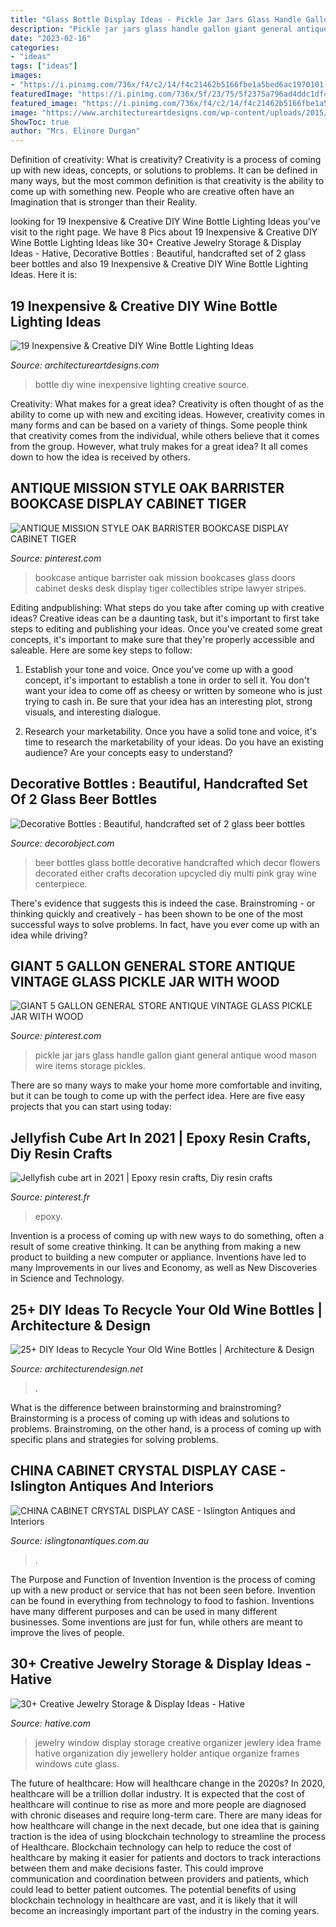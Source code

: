 ```yaml
---
title: "Glass Bottle Display Ideas - Pickle Jar Jars Glass Handle Gallon Giant General Antique Wood Mason Wire Items Storage Pickles"
description: "Pickle jar jars glass handle gallon giant general antique wood mason wire items storage pickles"
date: "2023-02-16"
categories:
- "ideas"
tags: ["ideas"]
images:
- "https://i.pinimg.com/736x/f4/c2/14/f4c21462b5166fbe1a5bed6ac1970101--pickle-jars-general-store.jpg"
featuredImage: "https://i.pinimg.com/736x/5f/23/75/5f2375a796ad4ddc1df4892e8c69c2d0.jpg"
featured_image: "https://i.pinimg.com/736x/f4/c2/14/f4c21462b5166fbe1a5bed6ac1970101--pickle-jars-general-store.jpg"
image: "https://www.architectureartdesigns.com/wp-content/uploads/2015/01/122-630x945.jpg"
ShowToc: true
author: "Mrs. Elinore Durgan"
---
```



Definition of creativity: What is creativity?
Creativity is a process of coming up with new ideas, concepts, or solutions to problems. It can be defined in many ways, but the most common definition is that creativity is the ability to come up with something new. People who are creative often have an Imagination that is stronger than their Reality.

	

		
looking for 19 Inexpensive &amp; Creative DIY Wine Bottle Lighting Ideas you've visit to the right page. We have 8 Pics about 19 Inexpensive &amp; Creative DIY Wine Bottle Lighting Ideas like 30+ Creative Jewelry Storage &amp; Display Ideas - Hative, Decorative Bottles : Beautiful, handcrafted set of 2 glass beer bottles and also 19 Inexpensive &amp; Creative DIY Wine Bottle Lighting Ideas. Here it is:
		
    
## 19 Inexpensive &amp; Creative DIY Wine Bottle Lighting Ideas

<img loading=lazy src="https://www.architectureartdesigns.com/wp-content/uploads/2015/01/122-630x945.jpg" onerror="this.onerror=null;this.src='https://tse3.mm.bing.net/th?id=OIP.5x3IrM75rg99EV5avjvgJQHaLH&amp;pid=15.1';" alt="19 Inexpensive &amp; Creative DIY Wine Bottle Lighting Ideas">

_Source: architectureartdesigns.com_

>bottle diy wine inexpensive lighting creative source. 

	

Creativity: What makes for a great idea?
Creativity is often thought of as the ability to come up with new and exciting ideas. However, creativity comes in many forms and can be based on a variety of things. Some people think that creativity comes from the individual, while others believe that it comes from the group. However, what truly makes for a great idea? It all comes down to how the idea is received by others.

    
## ANTIQUE MISSION STYLE OAK BARRISTER BOOKCASE DISPLAY CABINET TIGER

<img loading=lazy src="https://i.pinimg.com/736x/e7/c1/14/e7c1142925601ccabd9774fd8200d0b8--barrister-bookcase-bookcases.jpg" onerror="this.onerror=null;this.src='https://tse3.mm.bing.net/th?id=OIP.E72zfTs0PIe_YiH7yBwxhQHaJ3&amp;pid=15.1';" alt="ANTIQUE MISSION STYLE OAK BARRISTER BOOKCASE DISPLAY CABINET TIGER">

_Source: pinterest.com_

>bookcase antique barrister oak mission bookcases glass doors cabinet desks desk display tiger collectibles stripe lawyer stripes. 

	

Editing andpublishing: What steps do you take after coming up with creative ideas?
Creative ideas can be a daunting task, but it's important to first take steps to editing and publishing your ideas. Once you've created some great concepts, it's important to make sure that they're properly accessible and saleable. Here are some key steps to follow:
1. Establish your tone and voice. Once you've come up with a good concept, it's important to establish a tone in order to sell it. You don't want your idea to come off as cheesy or written by someone who is just trying to cash in. Be sure that your idea has an interesting plot, strong visuals, and interesting dialogue.

2. Research your marketability. Once you have a solid tone and voice, it's time to research the marketability of your ideas. Do you have an existing audience? Are your concepts easy to understand?

    
## Decorative Bottles : Beautiful, Handcrafted Set Of 2 Glass Beer Bottles

<img loading=lazy src="https://decorobject.com/wp-content/uploads/2018/08/Decorative-Bottles-Beautiful-handcrafted-set-of-2-glass-beer-bottles-which-are-available-in-either.jpg" onerror="this.onerror=null;this.src='https://tse1.mm.bing.net/th?id=OIP.-gXyyi0AkxFrGikMlUD6UwHaNK&amp;pid=15.1';" alt="Decorative Bottles : Beautiful, handcrafted set of 2 glass beer bottles">

_Source: decorobject.com_

>beer bottles glass bottle decorative handcrafted which decor flowers decorated either crafts decoration upcycled diy multi pink gray wine centerpiece. 

	

There's evidence that suggests this is indeed the case. Brainstroming - or thinking quickly and creatively - has been shown to be one of the most successful ways to solve problems. In fact, have you ever come up with an idea while driving?

    
## GIANT 5 GALLON GENERAL STORE ANTIQUE VINTAGE GLASS PICKLE JAR WITH WOOD

<img loading=lazy src="https://i.pinimg.com/736x/f4/c2/14/f4c21462b5166fbe1a5bed6ac1970101--pickle-jars-general-store.jpg" onerror="this.onerror=null;this.src='https://tse3.mm.bing.net/th?id=OIP.K_iNaf13P7FtIzX_NVMTogHaK5&amp;pid=15.1';" alt="GIANT 5 GALLON GENERAL STORE ANTIQUE VINTAGE GLASS PICKLE JAR WITH WOOD">

_Source: pinterest.com_

>pickle jar jars glass handle gallon giant general antique wood mason wire items storage pickles. 

	

There are so many ways to make your home more comfortable and inviting, but it can be tough to come up with the perfect idea. Here are five easy projects that you can start using today: 

    
## Jellyfish Cube Art In 2021 | Epoxy Resin Crafts, Diy Resin Crafts

<img loading=lazy src="https://i.pinimg.com/736x/5f/23/75/5f2375a796ad4ddc1df4892e8c69c2d0.jpg" onerror="this.onerror=null;this.src='https://tse1.mm.bing.net/th?id=OIP.mm9_CEGz5hScprniACrS3AHaJ3&amp;pid=15.1';" alt="Jellyfish cube art in 2021 | Epoxy resin crafts, Diy resin crafts">

_Source: pinterest.fr_

>epoxy. 

	

Invention is a process of coming up with new ways to do something, often a result of some creative thinking. It can be anything from making a new product to building a new computer or appliance. Inventions have led to many Improvements in our lives and Economy, as well as New Discoveries in Science and Technology.

    
## 25+ DIY Ideas To Recycle Your Old Wine Bottles | Architecture &amp; Design

<img loading=lazy src="https://cdn.architecturendesign.net/wp-content/uploads/2015/07/AD-Wine-Bottles-30.jpg" onerror="this.onerror=null;this.src='https://tse3.mm.bing.net/th?id=OIP.jeEbBxu1lMx31sSmicerIwHaIg&amp;pid=15.1';" alt="25+ DIY Ideas to Recycle Your Old Wine Bottles | Architecture &amp; Design">

_Source: architecturendesign.net_

>. 

	

What is the difference between brainstorming and brainstroming?
Brainstorming is a process of coming up with ideas and solutions to problems. Brainstroming, on the other hand, is a process of coming up with specific plans and strategies for solving problems.

    
## CHINA CABINET CRYSTAL DISPLAY CASE - Islington Antiques And Interiors

<img loading=lazy src="https://www.islingtonantiques.com.au/wp-content/uploads/2020/08/7FC46296-7A13-4873-9816-E15A7BB24E4A.jpeg" onerror="this.onerror=null;this.src='https://tse3.mm.bing.net/th?id=OIP.hdIHMHf3skG1ESPEVzH8pgHaGb&amp;pid=15.1';" alt="CHINA CABINET CRYSTAL DISPLAY CASE - Islington Antiques and Interiors">

_Source: islingtonantiques.com.au_

>. 

	

The Purpose and Function of Invention
Invention is the process of coming up with a new product or service that has not been seen before. Invention can be found in everything from technology to food to fashion. Inventions have many different purposes and can be used in many different businesses. Some inventions are just for fun, while others are meant to improve the lives of people.

    
## 30+ Creative Jewelry Storage &amp; Display Ideas - Hative

<img loading=lazy src="https://hative.com/wp-content/uploads/2015/01/jewelry-storage-display-ideas/7-old-window-jewlery-organizer.jpg" onerror="this.onerror=null;this.src='https://tse2.mm.bing.net/th?id=OIP.xKrukaXhNGuixr3g9MZL6wHaLy&amp;pid=15.1';" alt="30+ Creative Jewelry Storage &amp; Display Ideas - Hative">

_Source: hative.com_

>jewelry window display storage creative organizer jewlery idea frame hative organization diy jewellery holder antique organize frames windows cute glass. 

	

The future of healthcare: How will healthcare change in the 2020s?
In 2020, healthcare will be a trillion dollar industry. It is expected that the cost of healthcare will continue to rise as more and more people are diagnosed with chronic diseases and require long-term care. There are many ideas for how healthcare will change in the next decade, but one idea that is gaining traction is the idea of using blockchain technology to streamline the process of Healthcare. Blockchain technology can help to reduce the cost of healthcare by making it easier for patients and doctors to track interactions between them and make decisions faster. This could improve communication and coordination between providers and patients, which could lead to better patient outcomes. The potential benefits of using blockchain technology in healthcare are vast, and it is likely that it will become an increasingly important part of the industry in the coming years.

